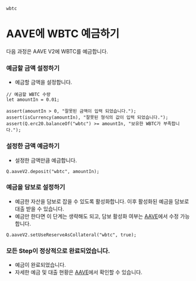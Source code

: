 ```meta-Currency
wbtc
```

# AAVE에 WBTC 예금하기

다음 과정은 AAVE V2에 WBTC를 예금합니다.

### 예금할 금액 설정하기

- 예금할 금액을 설정합니다.

```input WBTC
// 예금할 WBTC 수량
let amountIn = 0.01;
```

```input-Verify
assert(amountIn > 0, "잘못된 금액이 입력 되었습니다.");
assert(isCurrency(amountIn), "잘못된 형식의 값이 입력 되었습니다.");
assert(Q.erc20.balanceOf("wbtc") >= amountIn, "보유한 WBTC가 부족합니다.");
```

### 설정한 금액 예금하기

- 설정한 금액만큼 예금합니다.

```taster
Q.aaveV2.deposit("wbtc", amountIn);
```

### 예금을 담보로 설정하기

- 예금한 자산을 담보로 잡을 수 있도록 활성화합니다. 이후 활성화된 예금을 담보로 대출 받을 수 있습니다.
- 예금만 한다면 이 단계는 생략해도 되고, 담보 활성화 여부는 [AAVE](https://app.aave.com/#/dashboard)에서 수정 가능합니다.

```taster
Q.aaveV2.setUseReserveAsCollateral("wbtc", true);
```

### 모든 Step이 정상적으로 완료되었습니다.

- 예금이 완료되었습니다.
- 자세한 예금 및 대출 현황은 [AAVE](https://app.aave.com/#/dashboard)에서 확인할 수 있습니다.

